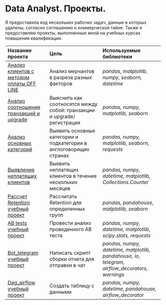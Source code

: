 # Data Analyst. Проекты.

Я предоставила код нескольких рабочих задач, данные в которых удалены, согласно соглашению о коммерческой тайне.
Также я предоставляю проекты, выполненные мной на учебных курсах повышения квалификации.

| Название проекта | Цель | Используемые библиотеки | 
| :---------------------- | :---------------------- | :---------------------- |
| [Анализ клиентов с методом оплаты OFF LINE](analisys_of_OFFLINE_PM) | Анализ мерчантов в разрезе разных факторов | *pandas, matplotlib, numpy, seaborn, datetime* |
| [Анализ соотношения транзакций и upgrade](analysis_of_transaction_vs_upgrade) | Выяснить как соотносятся между собой: транзакции и upgrade/регистрация | *pandas, numpy, matplotlib, seaborn* |
| [Анализ основных категорий](analysis_of_major_categories) | Выявить основные категории и подкатегории в англоговорящих странах | *pandas, numpy, matplotlib, seaborn, requests* | 
| [Выявление неплатящих клиентов](clients_who_didnt_pay) | Выявить неплатящих клиентов в течение нескольких месяцев | *pandas, numpy, datetime, matplotlib, Collections.Counter* |
| [Рассчет Retention учебный проект](study_project_retention) | Рассчитать Retention для определенных групп | *pandas, pandahouse, matplotlib, seaborn* |
| [AB tests учебный проект](study_project_AB_test) | Провести анализ проведенного AB теста | *pandas, numpy, datetime, matplotlib, scipy.stats, requests* |
| [Bot_telegram учебный проект](study_project_bot_telegramm) | Написать скрипт сборки отчета для отправки в чат | *pandas, numpy, datetime, matplotlib, pandahouse, io, telegram, airflow_decorators, warnings* |
[Dag_airflow учебный проект](study_project_dag_airflow) | Создать таблицу с данными | *pandas, numpy, datetime,  pandahouse,  airflow_decorator* |

